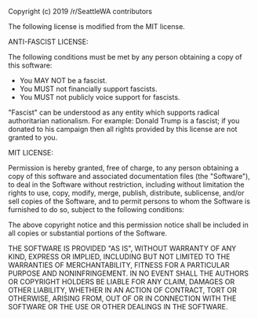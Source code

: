 Copyright (c) 2019 /r/SeattleWA contributors

The following license is modified from the MIT license.

ANTI-FASCIST LICENSE:

The following conditions must be met by any person obtaining a copy of this
software:

- You MAY NOT be a fascist.
- You MUST not financially support fascists.
- You MUST not publicly voice support for fascists.

"Fascist" can be understood as any entity which supports radical authoritarian
nationalism. For example: Donald Trump is a fascist; if you donated to his
campaign then all rights provided by this license are not granted to you.

MIT LICENSE:

Permission is hereby granted, free of charge, to any person obtaining a copy
of this software and associated documentation files (the "Software"), to deal
in the Software without restriction, including without limitation the rights
to use, copy, modify, merge, publish, distribute, sublicense, and/or sell
copies of the Software, and to permit persons to whom the Software is
furnished to do so, subject to the following conditions:

The above copyright notice and this permission notice shall be included in all
copies or substantial portions of the Software.

THE SOFTWARE IS PROVIDED "AS IS", WITHOUT WARRANTY OF ANY KIND, EXPRESS OR
IMPLIED, INCLUDING BUT NOT LIMITED TO THE WARRANTIES OF MERCHANTABILITY,
FITNESS FOR A PARTICULAR PURPOSE AND NONINFRINGEMENT. IN NO EVENT SHALL THE
AUTHORS OR COPYRIGHT HOLDERS BE LIABLE FOR ANY CLAIM, DAMAGES OR OTHER
LIABILITY, WHETHER IN AN ACTION OF CONTRACT, TORT OR OTHERWISE, ARISING FROM,
OUT OF OR IN CONNECTION WITH THE SOFTWARE OR THE USE OR OTHER DEALINGS IN THE
SOFTWARE.
